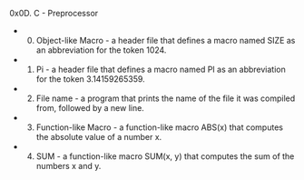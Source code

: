 0x0D. C - Preprocessor

* 0. Object-like Macro - a header file that defines a macro named SIZE as an abbreviation for the token 1024.
* 1. Pi - a header file that defines a macro named PI as an abbreviation for the token 3.14159265359.
* 2. File name - a program that prints the name of the file it was compiled from, followed by a new line.
* 3. Function-like Macro - a function-like macro ABS(x) that computes the absolute value of a number x.
* 4. SUM - a function-like macro SUM(x, y) that computes the sum of the numbers x and y.
